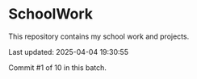 # SchoolWork

This repository contains my school work and projects.

Last updated: 2025-04-04 19:30:55

Commit #1 of 10 in this batch.